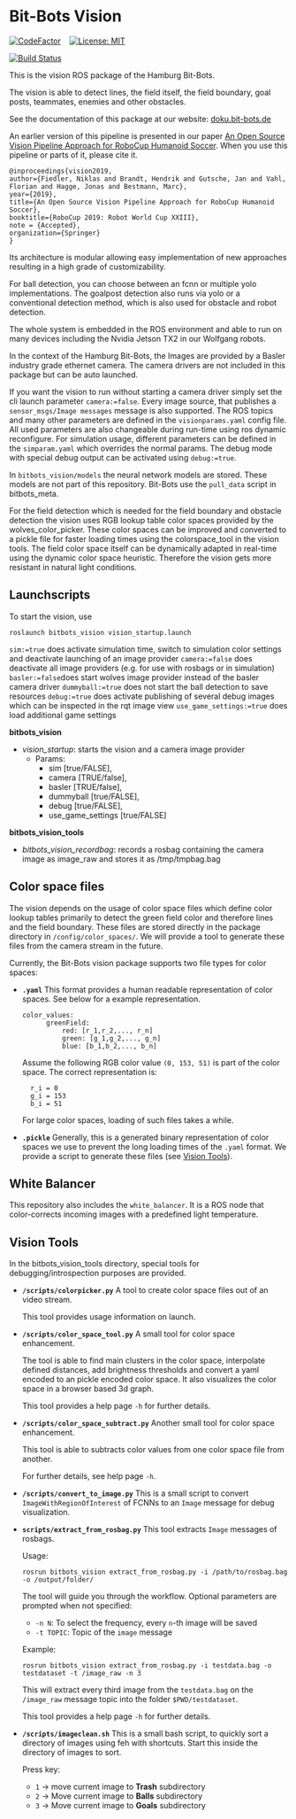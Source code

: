 Bit-Bots Vision
===============

[![CodeFactor](https://www.codefactor.io/repository/github/bit-bots/bitbots_vision/badge)](https://www.codefactor.io/repository/github/bit-bots/bitbots_vision)
&nbsp;&nbsp;
[![License: MIT](https://img.shields.io/badge/License-MIT-blue.svg)](LICENSE)

[![Build Status](http://ci.bit-bots.de/buildStatus/icon?job=Bit-Bots%2Fbitbots_vision%2Fmaster)](http://ci.bit-bots.de/job/Bit-Bots/job/bitbots_vision/job/master/)

This is the vision ROS package of the Hamburg Bit-Bots.

The vision is able to detect lines, the field itself, the field boundary, goal posts, teammates, enemies and other obstacles.

See the documentation of this package at our website: [doku.bit-bots.de](http://doku.bit-bots.de/package/bitbots_vision/latest/index.html)

An earlier version of this pipeline is presented in our paper [An Open Source Vision Pipeline Approach for RoboCup Humanoid Soccer](https://robocup.informatik.uni-hamburg.de/wp-content/uploads/2019/06/vision_paper.pdf).
When you use this pipeline or parts of it, please cite it.
```
@inproceedings{vision2019,
author={Fiedler, Niklas and Brandt, Hendrik and Gutsche, Jan and Vahl, Florian and Hagge, Jonas and Bestmann, Marc},
year={2019},
title={An Open Source Vision Pipeline Approach for RoboCup Humanoid Soccer},
booktitle={RoboCup 2019: Robot World Cup XXIII},
note = {Accepted},
organization={Springer}
}
```

Its architecture is modular allowing easy implementation of new approaches resulting in a high grade of customizability.

For ball detection, you can choose between an fcnn or multiple yolo implementations.
The goalpost detection also runs via yolo or a conventional detection method,
which is also used for obstacle and robot detection.

The whole system is embedded in the ROS environment and
able to run on many devices including the Nvidia Jetson TX2 in our Wolfgang robots.

In the context of the Hamburg Bit-Bots, the Images are provided by a Basler industry grade ethernet camera.
The camera drivers are not included in this package but can be auto launched.

If you want the vision to run without starting a camera driver simply set the cli launch parameter `camera:=false`.
Every image source, that publishes a `sensor_msgs/Image messages` message is also supported.
The ROS topics and many other parameters are defined in the `visionparams.yaml` config file.
All used parameters are also changeable during run-time using ros dynamic reconfigure.
For simulation usage, different parameters can be defined in the ``simparam.yaml`` which overrides the normal params.
The debug mode with special debug output can be activated using ``debug:=true``.

In ``bitbots_vision/models`` the neural network models are stored. These models are not part of this repository.
Bit-Bots use the `pull_data` script in bitbots_meta.

For the field detection which is needed for the field boundary and
obstacle detection the vision uses RGB lookup table color spaces provided by the wolves_color_picker.
These color spaces can be improved and converted to a pickle file for faster loading times using the colorspace_tool in the vision tools.
The field color space itself can be dynamically adapted in real-time using the dynamic color space heuristic.
Therefore the vision gets more resistant in natural light conditions.


Launchscripts
-------------

To start the vision, use
```
roslaunch bitbots_vision vision_startup.launch
```

`sim:=true` does activate simulation time, switch to simulation color settings and deactivate launching of an image provider
`camera:=false` does deactivate all image providers (e.g. for use with rosbags or in simulation)
`basler:=false`does start wolves image provider instead of the basler camera driver
`dummyball:=true` does not start the ball detection to save resources
`debug:=true` does activate publishing of several debug images which can be inspected in the rqt image view
`use_game_settings:=true` does load additional game settings

**bitbots_vision**
- *vision_startup*: starts the vision and a camera image provider
    - Params:
        - sim [true/FALSE],
        - camera [TRUE/false],
        - basler [TRUE/false],
        - dummyball [true/FALSE],
        - debug [true/FALSE],
        - use_game_settings [true/FALSE]

**bitbots_vision_tools**
- *bitbots_vision_recordbag*: records a rosbag containing the camera image as image_raw and stores it as /tmp/tmpbag.bag


Color space files
-----------------

The vision depends on the usage of color space files which define color lookup tables primarily to detect the green field color and therefore lines and the field boundary.
These files are stored directly in the package directory in `/config/color_spaces/`.
We will provide a tool to generate these files from the camera stream in the future.

Currently, the Bit-Bots vision package supports two file types for color spaces:

- **`.yaml`**
  This format provides a human readable representation of color spaces.
  See below for a example representation.
  ```
  color_values:
        greenField:
            red: [r_1,r_2,..., r_n]
            green: [g_1,g_2,..., g_n]
            blue: [b_1,b_2,..., b_n]
    ```

  Assume the following RGB color value `(0, 153, 51)` is part of the color space.
  The correct representation is:
  ```
    r_i = 0
    g_i = 153
    b_i = 51
    ```

  For large color spaces, loading of such files takes a while.

- **`.pickle`**
  Generally, this is a generated binary representation of color spaces we use to prevent the long loading times of the `.yaml` format.
  We provide a script to generate these files (see [Vision Tools](#vision-tools)).


White Balancer
--------------

This repository also includes the `white_balancer`.
It is a ROS node that color-corrects incoming images with a predefined light temperature.


Vision Tools
------------

In the bitbots_vision_tools directory, special tools for debugging/introspection purposes are provided.

- **`/scripts/colorpicker.py`**
  A tool to create color space files out of an video stream.

  This tool provides usage information on launch.

- **`/scripts/color_space_tool.py`**
  A small tool for color space enhancement.

  The tool is able to find main clusters in the color space, interpolate defined distances, add brightness thresholds and convert a yaml encoded to an pickle encoded color space.
  It also visualizes the color space in a browser based 3d graph.

  This tool provides a help page `-h` for further details.

- **`/scripts/color_space_subtract.py`**
  Another small tool for color space enhancement.

  This tool is able to subtracts color values from one color space file from another.

  For further details, see help page `-h`.

- **`/scripts/convert_to_image.py`**
  This is a small script to convert `ImageWithRegionOfInterest` of FCNNs to an `Image` message for debug visualization.

- **`scripts/extract_from_rosbag.py`**
  This tool extracts `Image` messages of rosbags.

  Usage: 
  ```
  rosrun bitbots_vision extract_from_rosbag.py -i /path/to/rosbag.bag -o /output/folder/
  ```

  The tool will guide you through the workflow.
  Optional parameters are prompted when not specified:
  - `-n N`: To select the frequency, every `n`-th image will be saved
  - `-t TOPIC`: Topic of the `image` message
  
  Example:
  ```
  rosrun bitbots_vision extract_from_rosbag.py -i testdata.bag -o testdataset -t /image_raw -n 3
  ```
  This will extract every third image from the `testdata.bag` on the `/image_raw` message topic into the folder `$PWD/testdataset`.

  This tool provides a help page `-h` for further details.

- **`/scripts/imageclean.sh`**
  This is a small bash script, to quickly sort a directory of images using feh with shortcuts.
  Start this inside the directory of images to sort.

  Press key:
  - `1` -> move current image to **Trash** subdirectory
  - `2` -> Move current image to **Balls** subdirectory
  - `3` -> Move current image to **Goals** subdirectory


